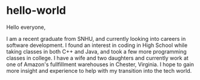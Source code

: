 # hello-world

Hello everyone,

I am a recent graduate from SNHU, and currently looking into careers in software development.  I found an interest in coding in High School while taking classes in both C++ and Java, and took a few more programming classes in college.  I have a wife and two daughters and currently work at one of Amazon's fullfillment warehouses in Chester, Virginia.  I hope to gain more insight and experience to help with my transition into the tech world.
